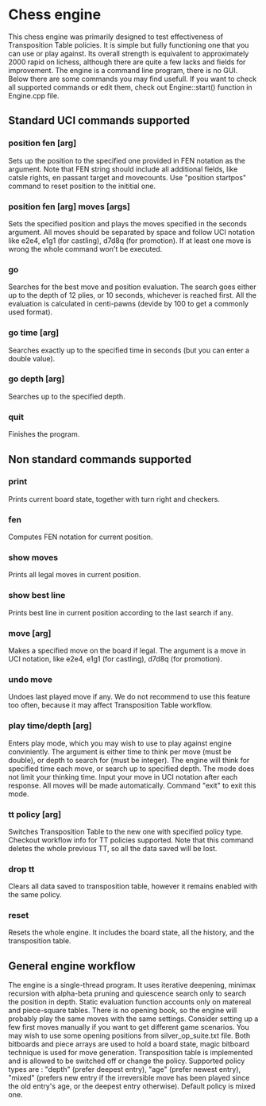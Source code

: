# Chess engine
This chess engine was primarily designed to test effectiveness of Transposition Table policies. It is simple but fully functioning one that you can use or play against.
Its overall strength is equivalent to approximately 2000 rapid on lichess, although there are quite a few lacks and fields for improvement. The engine is a command line program, there is no GUI. Below there are some commands you may find usefull. If you want to check all supported commands or edit them, check out Engine::start() function in Engine.cpp file. 
## Standard UCI commands supported
### position fen [arg]
Sets up the position to the specified one provided in FEN notation as the argument. Note that FEN string should include all additional fields, like catsle rights, en passant target and movecounts. Use "position startpos" command to reset position to the inititial one.
### position fen [arg] moves [args]
Sets the specified position and plays the moves specified in the seconds argument. All moves should be separated by space and follow UCI notation like e2e4, e1g1 (for castling), d7d8q (for promotion). If at least one move is wrong the whole command won't be executed.
### go
Searches for the best move and position evaluation. The search goes either up to the depth of 12 plies, or 10 seconds, whichever is reached first. All the evaluation is calculated in centi-pawns (devide by 100 to get a commonly used format).
### go time [arg]
Searches exactly up to the specified time in seconds (but you can enter a double value).
### go depth [arg]
Searches up to the specified depth.
### quit
Finishes the program.
## Non standard commands supported
### print
Prints current board state, together with turn right and checkers.
### fen
Computes FEN notation for current position.
### show moves
Prints all legal moves in current position.
### show best line
Prints best line in current position according to the last search if any.
### move [arg]
Makes a specified move on the board if legal. The argument is a move in UCI notation, like e2e4, e1g1 (for castling), d7d8q (for promotion).
### undo move
Undoes last played move if any. We do not recommend to use this feature too often, because it may affect Transposition Table workflow.
### play time/depth [arg]
Enters play mode, which you may wish to use to play against engine conviniently. The argument is either time to think per move (must be double), or depth to search for (must be integer). The engine will think for specified time each move, or search up to specified depth. The mode does not limit your thinking time. Input your move in UCI notation after each response. All moves will be made automatically. Command "exit" to exit this mode.
### tt policy [arg]
Switches Transposition Table to the new one with specified policy type. Checkout workflow info for TT policies supported. Note that this command deletes the whole previous TT, so all the data saved will be lost.
### drop tt
Clears all data saved to transposition table, however it remains enabled with the same policy.
### reset
Resets the whole engine. It includes the board state, all the history, and the transposition table.
## General engine workflow
The engine is a single-thread program. It uses iterative deepening, minimax recursion with alpha-beta pruning and quiescence search only to search the position in depth. Static evaluation function accounts only on matereal and piece-square tables. There is no opening book, so the engine will probably play the same moves with the same settings. Consider setting up a few first moves manually if you want to get different game scenarios. You may wish to use some opening positions from silver_op_suite.txt file. Both bitboards and piece arrays are used to hold a board state, magic bitboard technique is used for move generation. 
Transposition table is implemented and is allowed to be switched off or change the policy. Supported policy types are : "depth" (prefer deepest entry), "age" (prefer newest entry), "mixed" (prefers new entry if the irreversible move has been played since the old entry's age, or the deepest entry otherwise). Default policy is mixed one. 
